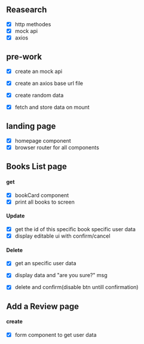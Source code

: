 ## Reasearch

- [x] http methodes
- [x] mock api
- [x] axios

## pre-work

- [x] create an mock api 
- [x] create an axios base url file
- [x] create random data
- [x] fetch and store data on mount


## landing page

- [x] homepage component
- [x] browser router for all components

## Books List page

#### get 

- [x] bookCard component
- [x] print all books to screen

#### Update

- [x] get the id of this specific book specific user data
- [x] display editable ui with confirm/cancel

#### Delete

- [x] get an specific user data
- [x] display data and "are you sure?" msg
- [x] delete and confirm(disable btn untill confirmation)


## Add a Review page

#### create

- [x] form component to get user data
